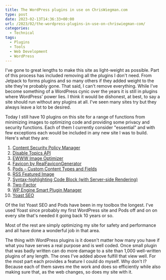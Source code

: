 ```yaml
---
title: The WordPress plugins in use on ChrisWiegman.com
type: post
date: 2023-02-13T14:36:33+00:00
url: /2023/02/the-wordpress-plugins-in-use-on-chriswiegman-com/
categories:
  - Technical
tags:
  - Plugins
  - Tools
  - Web Development
  - WordPress
---
```


I've gone to great lengths to make this site as light-weight as possible. Part of this process has included removing all the plugins I don't need. From Jetpack to forms plugins and so many others if they added weight to the site they're probably gone. That said, I can't remove everything.
While I've become something of a WordPress cynic over the years it is still in plugins where WordPress' power lies. I think it would be dishonest, at best, to say a site should run without any plugins at all. I've seen many sites try but they always leave a lot to be desired.

Today I still have 10 plugins on this site for a range of functions from minimizing images to optimizing code and providing some privacy and security functions. Each of them I currently consider "essential" and with few exceptions each would be included in any new site I was to build. Here's what they are:

1. [Content Security Policy Manager](https://wordpress.org/plugins/csp-manager/)
2. [Disable Topics API](https://wordpress.org/plugins/disable-floc/)
3. [EWWW Image Optimizer](https://wordpress.org/plugins/ewww-image-optimizer/)
4. [Favicon by RealFaviconGenerator](https://wordpress.org/plugins/favicon-by-realfavicongenerator/)
5. [Pods – Custom Content Types and Fields](https://wordpress.org/plugins/pods/)
6. [RSS Featured Image](https://wordpress.org/plugins/rss-featured-image/)
7. [Syntax-highlighting Code Block (with Server-side Rendering)](https://wordpress.org/plugins/syntax-highlighting-code-block/)
8. [Two-Factor](https://wordpress.org/plugins/two-factor/)
9. [WP Engine Smart Plugin Manager](https://wpengine.com/smart-plugin-manager/)
10. [Yoast SEO](https://wordpress.org/plugins/wordpress-seo/)

Of the list Yoast SEO and Pods have been in my toolbox the longest. I've used Yoast since probably my first WordPress site and Pods off and on on every site that's needed it going back 10 years or so.

Most of the rest are simply optimizing my site for safety and performance and all have done a wonderful job in that area.

The thing with WordPress plugins is it doesn't matter how many you have if what you have serves a real purpose and is well coded. Once small plugin that was badly written can do more damage to a site than 1,000 well-written plugins of any length. The ones I've added above fulfill that view well. For the most part each provides a feature I could do myself. Why don't I? Because each of them saves me the work and does so efficiently while also making sure that, as the web changes, so does my site with it.